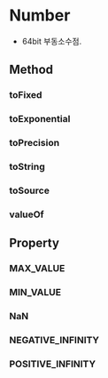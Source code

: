 # Number
 * 64bit 부동소수점.

## Method
### toFixed
### toExponential
### toPrecision
### toString
### toSource
### valueOf

## Property
### MAX_VALUE
### MIN_VALUE
### NaN
### NEGATIVE_INFINITY
### POSITIVE_INFINITY

